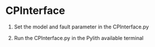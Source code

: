 # CPInterface

1. Set the model and fault parameter in the CPInterface.py
   
2. Run the CPInterface.py in the Pylith available terminal

